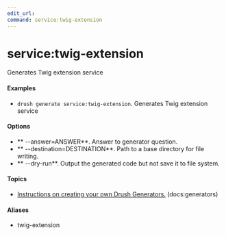 ```yaml
---
edit_url: 
command: service:twig-extension
---
```

# service:twig-extension

Generates Twig extension service

#### Examples

- <code>drush generate service:twig-extension</code>. Generates Twig extension service

#### Options

- ** --answer=ANSWER**. Answer to generator question.
- ** --destination=DESTINATION**. Path to a base directory for file writing.
- ** --dry-run**. Output the generated code but not save it to file system.

#### Topics

- [Instructions on creating your own Drush Generators.](../../vendor/drush/drush/docs/generators.md) (docs:generators)

#### Aliases

- twig-extension

